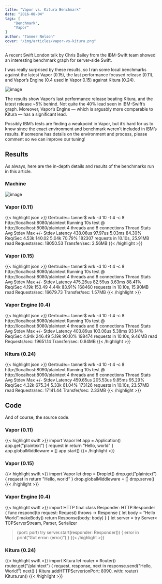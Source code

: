 ```yaml
---
title: "Vapor vs. Kitura Benchmark"
date: "2016-08-04"
tags: [
    "Benchmark",
    "Vapor"
]
author: "Tanner Nelson"
cover: "/img/articles/vapor-vs-kitura.png"
---
```


A recent Swift London talk by Chris Bailey from the IBM-Swift team showed an interesting benchmark graph for server-side Swift.

I was really surprised by these results, so I ran some local benchmarks against the latest Vapor (0.15), the last performance focused release (0.11), and Vapor’s Engine (0.4 used in Vapor 0.15) against Kitura (0.24).

![image](/img/articles/vapor-vs-kitura2.png)

The results show Vapor’s last performance release beating Kitura, and the latest release ~5% behind. Not quite the 40% lead seen in IBM-Swift’s graph. Moreover, Vapor’s Engine — which is arguably more comparable to Kitura — has a significant lead.

Possibly IBM’s tests are finding a weakpoint in Vapor, but it’s hard for us to know since the exact environment and benchmark weren’t included in IBM’s results. If someone has details on the environment and process, please comment so we can improve our tuning!

## Results

As always, here are the in-depth details and results of the benchmarks run in this article.

### Machine

![image](/img/articles/vapor-vs-kitura3.png)

### Vapor (0.11)

{{< highlight json >}}
Gertrude:~ tanner$ wrk -d 10 -t 4 -c 8 http://localhost:8080/plaintext
Running 10s test @ http://localhost:8080/plaintext
4 threads and 8 connections
Thread Stats Avg Stdev Max +/- Stdev
Latency 438.06us 97.97us 5.03ms 84.30%
Req/Sec 4.53k 140.02 5.04k 70.79%
182307 requests in 10.10s, 25.91MB read
Requests/sec: 18050.53
Transfer/sec: 2.56MB
{{< /highlight >}}

### Vapor (0.15)

{{< highlight json >}}
Gertrude:~ tanner$ wrk -d 10 -t 4 -c 8 http://localhost:8080/plaintext
Running 10s test @ http://localhost:8080/plaintext
4 threads and 8 connections
Thread Stats Avg Stdev Max +/- Stdev
Latency 475.26us 82.59us 3.63ms 88.41%
Req/Sec 4.19k 153.49 4.44k 83.91%
168460 requests in 10.10s, 15.90MB read
Requests/sec: 16679.73
Transfer/sec: 1.57MB
{{< /highlight >}}

### Vapor Engine (0.4)

{{< highlight json >}}
Gertrude:~ tanner$ wrk -d 10 -t 4 -c 8 http://localhost:8080/plaintext
Running 10s test @ http://localhost:8080/plaintext
4 threads and 8 connections
Thread Stats Avg Stdev Max +/- Stdev
Latency 403.89us 103.08us 5.38ms 93.14%
Req/Sec 4.94k 246.49 5.19k 90.10%
198474 requests in 10.10s, 9.46MB read
Requests/sec: 19651.14
Transfer/sec: 0.94MB
{{< /highlight >}}

### Kitura (0.24)

{{< highlight json >}}
Gertrude:~ tanner$ wrk -d 10 -t 4 -c 8 http://localhost:8090/plaintext
Running 10s test @ http://localhost:8090/plaintext
4 threads and 8 connections
Thread Stats   Avg      Stdev     Max   +/- Stdev
Latency   459.65us  205.53us   9.85ms   95.29%
Req/Sec     4.32k   675.34     5.33k    61.04%
173126 requests in 10.10s, 23.57MB read
Requests/sec:  17141.44
Transfer/sec:      2.33MB
{{< /highlight >}}

## Code

And of course, the source code.

### Vapor (0.11)

{{< highlight swift >}}
import Vapor
let app = Application()
app.get("plaintext") { request in
    return “Hello, world”
}
app.globalMiddleware = []
app.start()
{{< /highlight >}}

### Vapor (0.15)

{{< highlight swift >}}
import Vapor
let drop = Droplet()
drop.get("plaintext") { request in
    return "Hello, world"
}
drop.globalMiddleware = []
drop.serve()
{{< /highlight >}}

### Vapor Engine (0.4)

{{< highlight swift >}}
import HTTP
final class Responder: HTTP.Responder {
    func respond(to request: Request) throws -> Response {
        let body = “Hello World”.makeBody()
        return Response(body: body)
    }
}
let server = try Server<
    TCPServerStream, 
    Parser<Request>, 
    Serializer<Response>
>(port: port)
try server.start(responder: Responder()) { error in
    print(“Got error: \(error)”)
}
{{< /highlight >}}

### Kitura (0.24)

{{< highlight swift >}}
import Kitura
let router = Router()
router.get("/plaintext") { request, response, next in
    response.send("Hello, World!")
    next()
}
Kitura.addHTTPServer(onPort: 8090, with: router)
Kitura.run()
{{< /highlight >}}